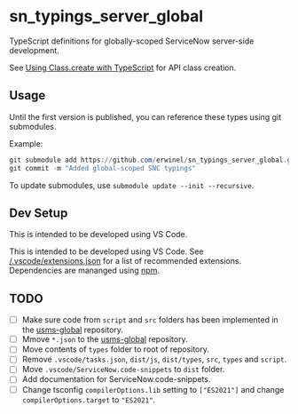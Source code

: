 # sn_typings_server_global

TypeScript definitions for globally-scoped ServiceNow server-side development.

See [Using Class.create with TypeScript](./dist/$$class.md) for API class creation.

## Usage

Until the first version is published, you can reference these types using git submodules.

Example:

```powershell
git submodule add https://github.com/erwinel/sn_typings_server_global.git types/snc
git commit -m "Added global-scoped SNC typings"
```

To update submodules, use `submodule update --init --recursive`.

## Dev Setup

This is intended to be developed using VS Code.

This is intended to be developed using VS Code. See [/.vscode/extensions.json](./.vscode/extensions.json) for a list of recommended extensions. Dependencies are mananged using [npm](https://www.npmjs.com/).

## TODO

- [ ] Make sure code from `script` and `src` folders has been implemented in the [usms-global](https://github.com/erwinel/usms-global) repository.
- [ ] Mmove `*.json` to the [usms-global](https://github.com/erwinel/usms-global) repository.
- [ ] Move contents of `types` folder to root of repository.
- [ ] Remove `.vscode/tasks.json`, `dist/js`, `dist/types`, `src`, `types` and `script`.
- [ ] Move `.vscode/ServiceNow.code-snippets` to `dist` folder.
- [ ] Add documentation for ServiceNow.code-snippets.
- [ ] Change tsconfig `compilerOptions.lib` setting to `["ES2021"]` and change `compilerOptions.target` to `"ES2021"`.

